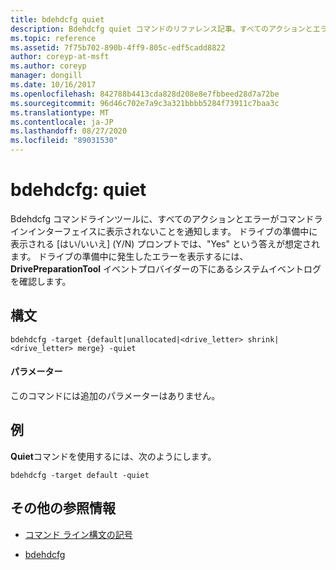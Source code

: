 ```yaml
---
title: bdehdcfg quiet
description: Bdehdcfg quiet コマンドのリファレンス記事。すべてのアクションとエラーを表示しないように bdehdcfg に指示します。
ms.topic: reference
ms.assetid: 7f75b702-890b-4ff9-805c-edf5cadd8822
author: coreyp-at-msft
ms.author: coreyp
manager: dongill
ms.date: 10/16/2017
ms.openlocfilehash: 842788b4413cda828d208e8e7fbbeed28d7a72be
ms.sourcegitcommit: 96d46c702e7a9c3a321bbbb5284f73911c7baa3c
ms.translationtype: MT
ms.contentlocale: ja-JP
ms.lasthandoff: 08/27/2020
ms.locfileid: "89031530"
---
```

# <a name="bdehdcfg-quiet"></a>bdehdcfg: quiet

Bdehdcfg コマンドラインツールに、すべてのアクションとエラーがコマンドラインインターフェイスに表示されないことを通知します。 ドライブの準備中に表示される [はい/いいえ] (Y/N) プロンプトでは、"Yes" という答えが想定されます。 ドライブの準備中に発生したエラーを表示するには、 **DrivePreparationTool** イベントプロバイダーの下にあるシステムイベントログを確認します。

## <a name="syntax"></a>構文

```
bdehdcfg -target {default|unallocated|<drive_letter> shrink|<drive_letter> merge} -quiet
```

#### <a name="parameters"></a>パラメーター

このコマンドには追加のパラメーターはありません。

## <a name="examples"></a>例

**Quiet**コマンドを使用するには、次のようにします。

```
bdehdcfg -target default -quiet
```

## <a name="additional-references"></a>その他の参照情報

- [コマンド ライン構文の記号](command-line-syntax-key.md)

- [bdehdcfg](bdehdcfg.md)
